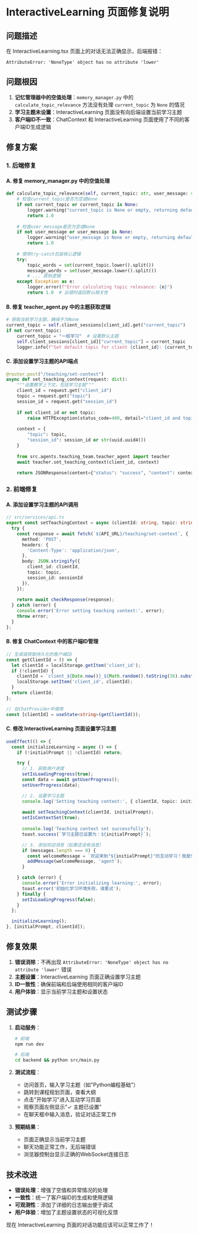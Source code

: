 # InteractiveLearning 页面修复说明

## 问题描述

在 InteractiveLearning.tsx 页面上的对话无法正确显示，后端报错：
```
AttributeError: 'NoneType' object has no attribute 'lower'
```

## 问题根因

1. **记忆管理器中的空值处理**：`memory_manager.py` 中的 `calculate_topic_relevance` 方法没有处理 `current_topic` 为 `None` 的情况
2. **学习主题未设置**：InteractiveLearning 页面没有向后端设置当前学习主题
3. **客户端ID不一致**：ChatContext 和 InteractiveLearning 页面使用了不同的客户端ID生成逻辑

## 修复方案

### 1. 后端修复

#### A. 修复 memory_manager.py 中的空值处理
```python
def calculate_topic_relevance(self, current_topic: str, user_message: str) -> float:
    # 检查current_topic是否为空或None
    if not current_topic or current_topic is None:
        logger.warning("current_topic is None or empty, returning default relevance score")
        return 1.0
    
    # 检查user_message是否为空或None
    if not user_message or user_message is None:
        logger.warning("user_message is None or empty, returning default relevance score")
        return 1.0
    
    # 使用try-catch包装核心逻辑
    try:
        topic_words = set(current_topic.lower().split())
        message_words = set(user_message.lower().split())
        # ... 其他逻辑
    except Exception as e:
        logger.error(f"Error calculating topic relevance: {e}")
        return 1.0  # 出错时返回默认相关性
```

#### B. 修复 teacher_agent.py 中的主题获取逻辑
```python
# 获取当前学习主题，确保不为None
current_topic = self.client_sessions[client_id].get("current_topic")
if not current_topic:
    current_topic = "一般学习"  # 设置默认主题
    self.client_sessions[client_id]["current_topic"] = current_topic
    logger.info(f"Set default topic for client {client_id}: {current_topic}")
```

#### C. 添加设置学习主题的API端点
```python
@router.post("/teaching/set-context")
async def set_teaching_context(request: dict):
    """设置教学上下文，包括学习主题"""
    client_id = request.get("client_id")
    topic = request.get("topic")
    session_id = request.get("session_id")
    
    if not client_id or not topic:
        raise HTTPException(status_code=400, detail="client_id and topic are required")
    
    context = {
        "topic": topic,
        "session_id": session_id or str(uuid.uuid4())
    }
    
    from src.agents.teaching_team.teacher_agent import teacher
    await teacher.set_teaching_context(client_id, context)
    
    return JSONResponse(content={"status": "success", "context": context})
```

### 2. 前端修复

#### A. 添加设置学习主题的API调用
```typescript
// src/services/api.ts
export const setTeachingContext = async (clientId: string, topic: string, sessionId?: string): Promise<any> => {
  try {
    const response = await fetch(`${API_URL}/teaching/set-context`, {
      method: 'POST',
      headers: {
        'Content-Type': 'application/json',
      },
      body: JSON.stringify({ 
        client_id: clientId,
        topic: topic,
        session_id: sessionId 
      }),
    });
    
    return await checkResponse(response);
  } catch (error) {
    console.error('Error setting teaching context:', error);
    throw error;
  }
};
```

#### B. 修复 ChatContext 中的客户端ID管理
```typescript
// 生成或获取持久化的客户端ID
const getClientId = () => {
  let clientId = localStorage.getItem('client_id');
  if (!clientId) {
    clientId = `client_${Date.now()}_${Math.random().toString(36).substr(2, 9)}`;
    localStorage.setItem('client_id', clientId);
  }
  return clientId;
};

// 在ChatProvider中使用
const [clientId] = useState<string>(getClientId());
```

#### C. 修改 InteractiveLearning 页面设置学习主题
```typescript
useEffect(() => {
  const initializeLearning = async () => {
    if (!initialPrompt || !clientId) return;

    try {
      // 1. 获取用户进度
      setIsLoadingProgress(true);
      const data = await getUserProgress();
      setUserProgress(data);

      // 2. 设置学习主题
      console.log('Setting teaching context:', { clientId, topic: initialPrompt });
      
      await setTeachingContext(clientId, initialPrompt);
      setIsContextSet(true);
      
      console.log('Teaching context set successfully');
      toast.success(`学习主题已设置为：${initialPrompt}`);

      // 3. 添加欢迎消息（如果还没有消息）
      if (messages.length === 0) {
        const welcomeMessage = `欢迎来到"${initialPrompt}"的互动学习！我是您的AI学习助手，可以帮助您回答问题、解释概念、提供练习题等。请问有什么我可以帮助您的？`;
        addMessage(welcomeMessage, 'agent');
      }

    } catch (error) {
      console.error('Error initializing learning:', error);
      toast.error('初始化学习环境失败，请重试');
    } finally {
      setIsLoadingProgress(false);
    }
  };

  initializeLearning();
}, [initialPrompt, clientId]);
```

## 修复效果

1. **错误消除**：不再出现 `AttributeError: 'NoneType' object has no attribute 'lower'` 错误
2. **主题设置**：InteractiveLearning 页面正确设置学习主题
3. **ID一致性**：确保前端和后端使用相同的客户端ID
4. **用户体验**：显示当前学习主题和设置状态

## 测试步骤

1. **启动服务**：
   ```bash
   # 前端
   npm run dev
   
   # 后端
   cd backend && python src/main.py
   ```

2. **测试流程**：
   - 访问首页，输入学习主题（如"Python编程基础"）
   - 跳转到课程规划页面，查看大纲
   - 点击"开始学习"进入互动学习页面
   - 观察页面左侧显示"✓ 主题已设置"
   - 在聊天框中输入消息，验证对话正常工作

3. **预期结果**：
   - 页面正确显示当前学习主题
   - 聊天功能正常工作，无后端错误
   - 浏览器控制台显示正确的WebSocket连接日志

## 技术改进

- **错误处理**：增强了空值和异常情况的处理
- **一致性**：统一了客户端ID的生成和使用逻辑
- **可观测性**：添加了详细的日志输出便于调试
- **用户体验**：增加了主题设置状态的可视化反馈

现在 InteractiveLearning 页面的对话功能应该可以正常工作了！ 